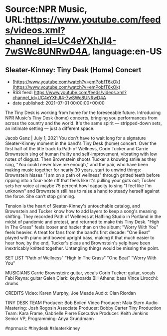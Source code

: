 # Source:NPR Music, URL:https://www.youtube.com/feeds/videos.xml?channel_id=UC4eYXhJI4-7wSWc8UNRwD4A, language:en-US

## Sleater-Kinney: Tiny Desk (Home) Concert
 - [https://www.youtube.com/watch?v=emPobfT6kOk](https://www.youtube.com/watch?v=emPobfT6kOk)
 - RSS feed: https://www.youtube.com/feeds/videos.xml?channel_id=UC4eYXhJI4-7wSWc8UNRwD4A
 - date published: 2021-07-01 00:00:00+00:00

The Tiny Desk is working from home for the foreseeable future. Introducing NPR Music's Tiny Desk (home) concerts, bringing you performances from across the country and the world. It's the same spirit — stripped-down sets, an intimate setting — just a different space.

Jacob Ganz | July 1, 2021
You don't have to wait long for a signature Sleater-Kinney moment in the band's Tiny Desk (home) concert. Over the first half of the title track to Path of Wellness, Corin Tucker and Carrie Brownstein sing of human frailty and self-improvement, vibrating with low notes of disgust. Then Brownstein shoots Tucker a knowing smile as they sing, "You could never love me enough," and the pair, who have been making music together for nearly 30 years, start to unwind things: Brownstein hisses "I am on a path of wellness" through gritted teeth before ripping into a four-note riff that feels like it's pulling your guts out; Tucker sets her voice at maybe 75 percent howl capacity to sing "I feel like I'm unknown" and Brownstein still has to raise a hand to steady herself against the force. She can't stop grinning.

Tension is the heart of Sleater-Kinney's untouchable catalog, and Brownstein and Tucker know how to add layers to keep a song's meaning shifting. They recorded Path of Wellness at Halfling Studio in Portland in the midst of pandemic and protest, and returned to make this Tiny Desk. "High In The Grass" feels looser and hazier than on the album; "Worry With You" feels heavier. A treat for fans from the band's first decade: "One Beat" played with piano and bowed upright bass, making it that much easier to hear how, by the end, Tucker's pleas and Brownstein's yelp have been inextricably knitted together. Untangling things would be missing the point.

SET LIST
"Path of Wellness"
"High In The Grass"
"One Beat"
"Worry With You"

MUSICIANS
Carrie Brownstein: guitar, vocals
Corin Tucker: guitar, vocals
Fabi Reyna: guitar
Galen Clark: keyboards
Bill Athens: bass
Vince Lirocchi: drums

CREDITS
Video: Karen Murphy, Joe Meade
Audio: Cian Riordan

TINY DESK TEAM
Producer: Bob Boilen
Video Producer: Maia Stern
Audio Mastering: Josh Rogosin
Associate Producer: Bobby Carter
Tiny Production Team: Kara Frame, Gabrielle Pierre
Executive Producer: Keith Jenkins
Senior VP, Programming: Anya Grundmann

#nprmusic #tinydesk #sleaterkinney

